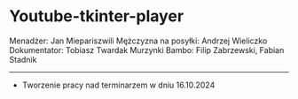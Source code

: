 # Youtube-tkinter-player

Menadżer: Jan Miepariszwili
Mężczyzna na posyłki: Andrzej Wieliczko
Dokumentator: Tobiasz Twardak
Murzynki Bambo: Filip Zabrzewski, Fabian Stadnik

---------------------------------------------------

- Tworzenie pracy nad terminarzem w dniu 16.10.2024 

